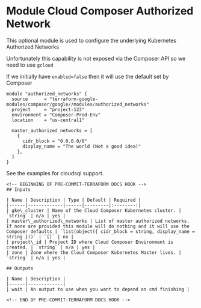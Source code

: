 # Module Cloud Composer Authorized Network

This optional module is used to configure the underlying Kubernetes Authorized Networks

Unfortunately this capability is not exposed via the Composer API so we need to use `gcloud`

If we initially have `enabled=false` then it will use the default set by Composer

```hcl
module "authorized_networks" {
  source      = "terraform-google-modules/composer/google//modules/authorized_networks"
  project     = "project-123"
  environment = "Composer-Prod-Env"
  location    = "us-central1"

  master_authorized_networks = [
    {
      cidr_block = "0.0.0.0/0"
      display_name = "The world (Not a good idea)"
    },
  ]
}
```

See the examples for cloudsql support.

```
<!-- BEGINNING OF PRE-COMMIT-TERRAFORM DOCS HOOK -->
## Inputs

| Name | Description | Type | Default | Required |
|------|-------------|------|---------|:--------:|
| gke\_cluster | Name of the Cloud Composer Kubernetes cluster. | `string` | n/a | yes |
| master\_authorized\_networks | List of master authorized networks. If none are provided this module will do nothing and it will use the Composer defaults | `list(object({ cidr_block = string, display_name = string }))` | `[]` | no |
| project\_id | Project ID where Cloud Composer Environment is created. | `string` | n/a | yes |
| zone | Zone where the Cloud Composer Kubernetes Master lives. | `string` | n/a | yes |

## Outputs

| Name | Description |
|------|-------------|
| wait | An output to use when you want to depend on cmd finishing |

<!-- END OF PRE-COMMIT-TERRAFORM DOCS HOOK -->
